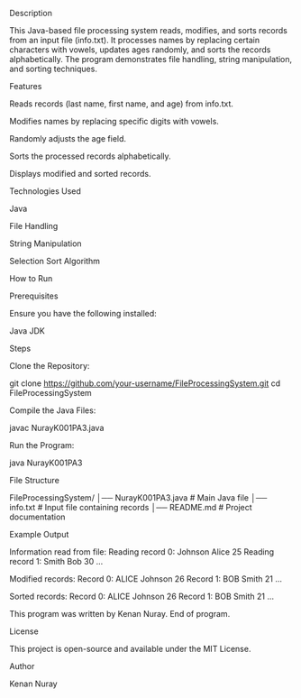 Description

This Java-based file processing system reads, modifies, and sorts records from an input file (info.txt). It processes names by replacing certain characters with vowels, updates ages randomly, and sorts the records alphabetically. The program demonstrates file handling, string manipulation, and sorting techniques.

Features

Reads records (last name, first name, and age) from info.txt.

Modifies names by replacing specific digits with vowels.

Randomly adjusts the age field.

Sorts the processed records alphabetically.

Displays modified and sorted records.

Technologies Used

Java

File Handling

String Manipulation

Selection Sort Algorithm

How to Run

Prerequisites

Ensure you have the following installed:

Java JDK

Steps

Clone the Repository:

git clone https://github.com/your-username/FileProcessingSystem.git
cd FileProcessingSystem

Compile the Java Files:

javac NurayK001PA3.java

Run the Program:

java NurayK001PA3

File Structure

FileProcessingSystem/
│── NurayK001PA3.java     # Main Java file
│── info.txt              # Input file containing records
│── README.md             # Project documentation

Example Output

Information read from file:
Reading record 0: Johnson Alice 25
Reading record 1: Smith Bob 30
...

Modified records:
Record 0: ALICE Johnson 26
Record 1: BOB Smith 21
...

Sorted records:
Record 0: ALICE Johnson 26
Record 1: BOB Smith 21
...

This program was written by Kenan Nuray.
End of program.

License

This project is open-source and available under the MIT License.

Author

Kenan Nuray
